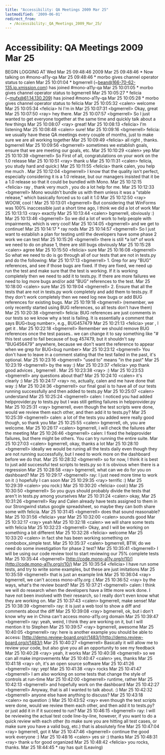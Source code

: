 ```yaml
---
title: "Accessibility: QA Meetings 2009 Mar 25"
lastmodified: '2009-06-01'
redirect_from:
  - /Accessibility:_QA_Meetings_2009_Mar_25/
---
```


Accessibility: QA Meetings 2009 Mar 25
======================================

BEGIN LOGGING AT Wed Mar 25 09:48:46 2009
 Mar 25 09:48:46 \* Now talking on #mono-a11y-qa
 Mar 25 09:48:46 \* morbo gives channel operator status to calen
 Mar 25 10:01:04 \* bgmerrell (\~bean@166-70-62-135.ip.xmission.com) has joined #mono-a11y-qa
 Mar 25 10:01:05 \* morbo gives channel operator status to bgmerrell
 Mar 25 10:05:27 \* felicia (\~mufx@61.14.130.209) has joined #mono-a11y-qa
 Mar 25 10:05:28 \* morbo gives channel operator status to felicia
 Mar 25 10:05:32 \<calen\> welcome
 Mar 25 10:05:34 \<felicia\> hi I'm in
 Mar 25 10:07:31 \<bgmerrell\> Okay, great
 Mar 25 10:07:50 \<ray\> hey there.
 Mar 25 10:07:57 \<bgmerrell\> So I just wanted to get everyone together at the same time and quickly talk about a few things
 Mar 25 10:08:07 \<ray\> great!
 Mar 25 10:08:13 \<felicia\> I'm listening
 Mar 25 10:08:48 \<calen\> sure!
 Mar 25 10:09:16 \<bgmerrell\> felicia: we usually have these QA meetings every couple of months, just to make sure we are all working together
 Mar 25 10:09:49 \<felicia\> all right , thanks. bgmerrell
 Mar 25 10:09:56 \<bgmerrell\> sometimes we establish goals, ensure that we are meeting our goals, etc.
 Mar 25 10:10:29 \<calen\> yep
 Mar 25 10:10:39 \<bgmerrell\> So First of all, congratulations on your work on the 1.0 release
 Mar 25 10:10:51 \<ray\> thank u
 Mar 25 10:11:31 \<calen\> felicia, you study hard and quick:)
 Mar 25 10:11:55 \<felicia\> thank calen, you help me much .
 Mar 25 10:12:04 \<bgmerrell\> I know that the quality isn't perfect, especially considering it is a 1.0 release, but our managers insisted that it be a 1.0 release so that it could be bundled with Mono.
 Mar 25 10:12:15 \<felicia\> ray , thank very much , you do a lot help for me.
 Mar 25 10:12:33 \<bgmerrell\> Mono wouldn't bundle us with them unless it was a "stable release," which basically forced us to call it 1.0
 Mar 25 10:12:50 \<ray\> WOOW, cool !
 Mar 25 10:13:01 \<bgmerrell\> But considering that WinForms was 100% inaccessible just a short time ago, I think we did a lot of work
 Mar 25 10:13:13 \<ray\> exactly
 Mar 25 10:13:44 \<calen\> bgmerrell, obviously :)
 Mar 25 10:13:46 \<bgmerrell\> So we did a lot of work to help people with impairments, which is very cool!
 Mar 25 10:14:05 \<bgmerrell\> and we get to continue!
 Mar 25 10:14:17 \* ray nods
 Mar 25 10:14:57 \<bgmerrell\> So I just want to establish a plan for testing until the developers have some phase 2 work we can test
 Mar 25 10:15:26 \<bgmerrell\> there is still \*a lot\* of work we need to do on phase 1, there are still bugs obviously
 Mar 25 10:15:28 \<calen\> agree
 Mar 25 10:15:50 \<felicia\> sure
 Mar 25 10:16:08 \<bgmerrell\> So what we need to do is go through all of our tests that are not in tests.py and do the following:
 Mar 25 10:17:13 \<bgmerrell\> 1. Grep for any "BUG" references, and see if those bugs are fixed. If they are fixed, we need up run the test and make sure that the test is working. If it is working completely then we need to add it to tests.py. If there are more failures we need to log more bugs and/or add "BUG" references to the test.
 Mar 25 10:18:00 \<calen\> sure
 Mar 25 10:19:04 \<bgmerrell\> 2. Ensure that all the tests that are not in tests.py work completely and add them to tests.py. If they don't work completely then we need log new bugs or add BUG references for existing bugs.
 Mar 25 10:19:18 \<bgmerrell\> (remember, we only recently started using BUG references, so all tests don't have them)
 Mar 25 10:20:38 \<bgmerrell\> felicia: BUG references are just comments in our tests so we know why a test is failing. It is essentially a comment that says BUG\<bug number\>, e.g., BUG457479
 Mar 25 10:21:13 \<felicia\> year , I get it .
 Mar 25 10:22:18 \<bgmerrell\> Remember we should remove BUG references once the test passes.. we can change it to say something like "# this test used to fail because of bug 457479, but it shouldn't say "BUG456479" anywhere, because we don't want the reference to appear when we grep for BUG\<bug number\>
 Mar 25 10:23:12 \<bgmerrell\> You don't have to leave in a comment stating that the test failed in the past, it's optional.
 Mar 25 10:23:16 \<bgmerrell\> "used to" means "in the past"
 Mar 25 10:23:19 \<bgmerrell\> by the way :)
 Mar 25 10:23:37 \<felicia\> yep thank good advices , bgmerrell .
 Mar 25 10:23:38 \<ray\> :)
 Mar 25 10:23:53 \<bgmerrell\> any questions about that?
 Mar 25 10:24:10 \<calen\> it's clearly :)
 Mar 25 10:24:17 \<ray\> no, actually, calen and me have done that way :)
 Mar 25 10:24:36 \<bgmerrell\> our final goal is to have all of our tests running successfully and then added to tests.py
 Mar 25 10:25:07 \<calen\> understand
 Mar 25 10:25:24 \<bgmerrell\> calen: I noticed you had added helpprovider.py to tests.py but I was still getting failures in helpprovider.py
 Mar 25 10:25:31 \<ray\> bgmerrell, even though the test scripts were done, would we review them each other, and then add it to tests.py?
 Mar 25 10:25:39 \<bgmerrell\> calen: a lot of the tests you added were really good though, so thank you
 Mar 25 10:25:55 \<calen\> bgmerrell, oh, you are welcome.
 Mar 25 10:26:17 \<calen\> bgmerrell, i will check the failures after the meeting
 Mar 25 10:26:46 \<bgmerrell\> calen: I fixed the helpprovider failures, but there might be others. You can try running the entire suite.
 Mar 25 10:27:03 \<calen\> bgmerrell, okay, thanks a lot
 Mar 25 10:28:10 \<bgmerrell\> ideally we would be runing all the tests daily even though they are not running successfully, but I need to work more on the dashboard before we do that.
 Mar 25 10:28:32 \<bgmerrell\> so for now, I think it is best to just add successful test scripts to tests.py so it is obvious when there is a regression
 Mar 25 10:28:58 \<ray\> bgmerrell, what can we do for you on dashboard?
 Mar 25 10:29:17 \<bgmerrell\> ray: I just need more time to work on it :) hopefully I can soon
 Mar 25 10:29:35 \<ray\> terrific :)
 Mar 25 10:29:39 \<calen\> you rock:)
 Mar 25 10:30:20 \<felicia\> cool:)
 Mar 25 10:30:50 \<bgmerrell\> So you guys should probably divide the tests that aren't in tests.py among yourselves
 Mar 25 10:31:24 \<calen\> okay,
 Mar 25 10:31:26 \<bgmerrell\> Ray and Calen already have tests assigned to them in our Strongwind status google spreadsheet, so maybe they can both share some with felicia.
 Mar 25 10:31:45 \<bgmerrell\> does that sound reasonable?
 Mar 25 10:31:56 \<felicia\> year
 Mar 25 10:32:00 \<calen\> sounds good
 Mar 25 10:32:17 \<ray\> yeah
 Mar 25 10:32:18 \<calen\> we will share some tests with felicia
 Mar 25 10:32:23 \<bgmerrell\> Okay, and I will be working on something a bit different
 Mar 25 10:32:28 \<felicia\> welcome
 Mar 25 10:33:20 \<calen\> in fact she has been working something on combobox_simple test.
 Mar 25 10:35:37 \<calen\> bgmerrell, BTW, do we need do some investigation for phase 2 test?
 Mar 25 10:35:41 \<bgmerrell\> I will be using our code review tool to start reviewing our 75% complete tests
 Mar 25 10:35:44 \<bgmerrell\> [http://code.mono-a11y.org/r/10/](http://code.mono-a11y.org/r/10/)
 Mar 25 10:35:54 \<felicia\> I have run some tests, and try to write some examples, but these are just imitations
 Mar 25 10:35:59 \<bgmerrell\> that is just an example link
 Mar 25 10:36:04 \<ray\> bgmerrell, we can't access mono-a11y.org :(
 Mar 25 10:36:52 \<ray\> by the ways, what's the review board?
 Mar 25 10:37:21 \<bgmerrell\> calen: I think we will do research when the developers have a little more work done. I have not been involved with their research, so I really don't even know what they are working on.
 Mar 25 10:37:43 \<calen\> bgmerrell, make sense!
 Mar 25 10:38:39 \<bgmerrell\> ray: it is just a web tool to show a diff and comments about the diff
 Mar 25 10:39:08 \<ray\> bgmerrell, ok, but i don't know why we in China can't access mono-a11y.org domain
 Mar 25 10:39:47 \<bgmerrell\> ray: yeah, weird, I think they are working on it, but I will mention it to Stephen
 Mar 25 10:39:57 \<ray\> bgmerrell, awesome
 Mar 25 10:40:05 \<bgmerrell\> ray: here is another example you should be able to access: [http://demo.review-board.org/r/1483/](http://demo.review-board.org/r/1483/)
 Mar 25 10:40:27 \<bgmerrell\> Basically it will allow me to review your code, but also give you all an opportunity to see my feedback
 Mar 25 10:40:28 \<ray\> yeah, it works
 Mar 25 10:40:38 \<bgmerrell\> so we can all make improvements
 Mar 25 10:40:47 \<calen\> yes, thanks
 Mar 25 10:41:18 \<ray\> oh, it's an open source software
 Mar 25 10:41:26 \<bgmerrell\> ray: yep!
 Mar 25 10:41:38 \<ray\> rocks
 Mar 25 10:41:47 \<bgmerrell\> I am also working on some tests that change the style of controls at run-time
 Mar 25 10:42:00 \<bgmerrell\> runtime, rather
 Mar 25 10:42:13 \<bgmerrell\> and hopefully work on the dashboard
 Mar 25 10:42:27 \<bgmerrell\> Anyway, that is all I wanted to talk about. :)
 Mar 25 10:42:32 \<bgmerrell\> anyone else have anything to discuss?
 Mar 25 10:43:18 \<calen\> no question :)
 Mar 25 10:43:52 \<ray\> even though the test scripts were done, would we review them each other, and then add it to tests.py? or just add it in if it succeed to run?
 Mar 25 10:46:15 \<bgmerrell\> ray: I will be reviewing the actual test code line-by-line, however, if you want to do a quick review with each other (to make sure you are hitting all test cases, or make sure you have a valid bug, etc.) that is absolutely fine
 Mar 25 10:47:04 \<ray\> bgmerrell, got it
 Mar 25 10:47:46 \<bgmerrell\> continue the good work everyone :)
 Mar 25 10:48:16 \<calen\> yes sir :) thanks
 Mar 25 10:48:31 \<ray\> thank u for good organized
 Mar 25 10:48:42 \<felicia\> you rocks, thanks.
 Mar 25 18:44:45 \* ray has quit (Leaving)


